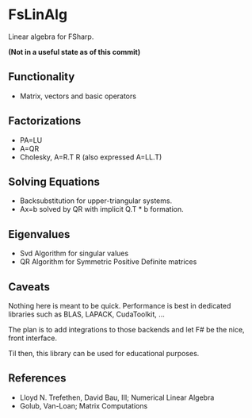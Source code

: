 # FsLinAlg
Linear algebra for FSharp.

**(Not in a useful state as of this commit)**

## Functionality
- Matrix, vectors and basic operators

## Factorizations
- PA=LU
- A=QR
- Cholesky, A=R.T R (also expressed A=LL.T)

## Solving Equations
- Backsubstitution for upper-triangular systems.
- Ax=b solved by QR with implicit Q.T * b formation.

## Eigenvalues
- Svd Algorithm for singular values
- QR Algorithm for Symmetric Positive Definite matrices

## Caveats
Nothing here is meant to be quick. Performance is best in dedicated libraries such as BLAS, LAPACK, CudaToolkit, ...

The plan is to add integrations to those backends and let F# be the nice, front interface.

Til then, this library can be used for educational purposes.

## References
- Lloyd N. Trefethen, David Bau, III; Numerical Linear Algebra
- Golub, Van-Loan; Matrix Computations

